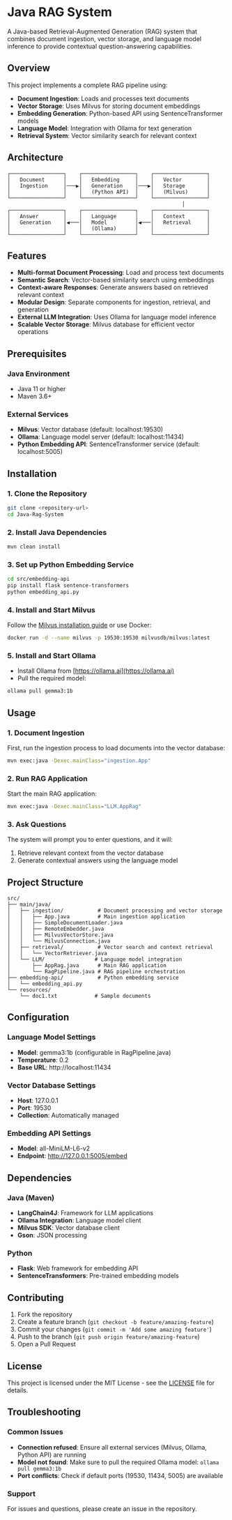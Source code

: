 # Java RAG System

A Java-based Retrieval-Augmented Generation (RAG) system that combines document ingestion, vector storage, and language model inference to provide contextual question-answering capabilities.

## Overview

This project implements a complete RAG pipeline using:
- **Document Ingestion**: Loads and processes text documents
- **Vector Storage**: Uses Milvus for storing document embeddings
- **Embedding Generation**: Python-based API using SentenceTransformer models
- **Language Model**: Integration with Ollama for text generation
- **Retrieval System**: Vector similarity search for relevant context

## Architecture

```
┌─────────────────┐    ┌─────────────────┐    ┌─────────────────┐
│   Document      │    │   Embedding     │    │   Vector        │
│   Ingestion     │───▶│   Generation    │───▶│   Storage       │
│                 │    │   (Python API)  │    │   (Milvus)      │
└─────────────────┘    └─────────────────┘    └─────────────────┘
                                                        │
┌─────────────────┐    ┌─────────────────┐    ┌─────────────────┐
│   Answer        │    │   Language      │    │   Context       │
│   Generation    │◀───│   Model         │◀───│   Retrieval     │
│                 │    │   (Ollama)      │    │                 │
└─────────────────┘    └─────────────────┘    └─────────────────┘
```

## Features

- **Multi-format Document Processing**: Load and process text documents
- **Semantic Search**: Vector-based similarity search using embeddings
- **Context-aware Responses**: Generate answers based on retrieved relevant context
- **Modular Design**: Separate components for ingestion, retrieval, and generation
- **External LLM Integration**: Uses Ollama for language model inference
- **Scalable Vector Storage**: Milvus database for efficient vector operations

## Prerequisites

### Java Environment
- Java 11 or higher
- Maven 3.6+

### External Services
- **Milvus**: Vector database (default: localhost:19530)
- **Ollama**: Language model server (default: localhost:11434)
- **Python Embedding API**: SentenceTransformer service (default: localhost:5005)

## Installation

### 1. Clone the Repository
```bash
git clone <repository-url>
cd Java-Rag-System
```

### 2. Install Java Dependencies
```bash
mvn clean install
```

### 3. Set up Python Embedding Service
```bash
cd src/embedding-api
pip install flask sentence-transformers
python embedding_api.py
```

### 4. Install and Start Milvus
Follow the [Milvus installation guide](https://milvus.io/docs/install_standalone-docker.md) or use Docker:
```bash
docker run -d --name milvus -p 19530:19530 milvusdb/milvus:latest
```

### 5. Install and Start Ollama
- Install Ollama from [https://ollama.ai](https://ollama.ai)
- Pull the required model:
```bash
ollama pull gemma3:1b
```

## Usage

### 1. Document Ingestion
First, run the ingestion process to load documents into the vector database:
```bash
mvn exec:java -Dexec.mainClass="ingestion.App"
```

### 2. Run RAG Application
Start the main RAG application:
```bash
mvn exec:java -Dexec.mainClass="LLM.AppRag"
```

### 3. Ask Questions
The system will prompt you to enter questions, and it will:
1. Retrieve relevant context from the vector database
2. Generate contextual answers using the language model

## Project Structure

```
src/
├── main/java/
│   ├── ingestion/           # Document processing and vector storage
│   │   ├── App.java         # Main ingestion application
│   │   ├── SimpleDocumentLoader.java
│   │   ├── RemoteEmbedder.java
│   │   ├── MilvusVectorStore.java
│   │   └── MilvusConnection.java
│   ├── retrieval/           # Vector search and context retrieval
│   │   └── VectorRetriever.java
│   └── LLM/                # Language model integration
│       ├── AppRag.java      # Main RAG application
│       └── RagPipeline.java # RAG pipeline orchestration
├── embedding-api/           # Python embedding service
│   └── embedding_api.py
└── resources/
    └── doc1.txt            # Sample documents
```

## Configuration

### Language Model Settings
- **Model**: gemma3:1b (configurable in RagPipeline.java)
- **Temperature**: 0.2
- **Base URL**: http://localhost:11434

### Vector Database Settings
- **Host**: 127.0.0.1
- **Port**: 19530
- **Collection**: Automatically managed

### Embedding API Settings
- **Model**: all-MiniLM-L6-v2
- **Endpoint**: http://127.0.0.1:5005/embed

## Dependencies

### Java (Maven)
- **LangChain4J**: Framework for LLM applications
- **Ollama Integration**: Language model client
- **Milvus SDK**: Vector database client
- **Gson**: JSON processing

### Python
- **Flask**: Web framework for embedding API
- **SentenceTransformers**: Pre-trained embedding models

## Contributing

1. Fork the repository
2. Create a feature branch (`git checkout -b feature/amazing-feature`)
3. Commit your changes (`git commit -m 'Add some amazing feature'`)
4. Push to the branch (`git push origin feature/amazing-feature`)
5. Open a Pull Request

## License

This project is licensed under the MIT License - see the [LICENSE](LICENSE) file for details.

## Troubleshooting

### Common Issues
- **Connection refused**: Ensure all external services (Milvus, Ollama, Python API) are running
- **Model not found**: Make sure to pull the required Ollama model: `ollama pull gemma3:1b`
- **Port conflicts**: Check if default ports (19530, 11434, 5005) are available

### Support
For issues and questions, please create an issue in the repository.
